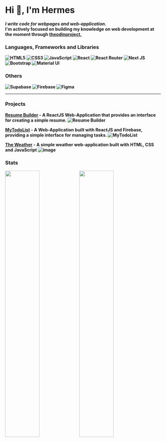 # Hi 👋, I'm Hermes

<i><b>I write code for webpages and web-application.<b/></i> <br />
I'm actively focused on building my knowledge on web development at the moment through [theodinproject.](https://www.theodinproject.com/)

### Languages, Frameworks and Libraries
![HTML5](https://img.shields.io/badge/HTML5-E34F26?style=for-the-badge&logo=html5&logoColor=white)
![CSS3](https://img.shields.io/badge/CSS3-1572B6?style=for-the-badge&logo=css3&logoColor=white)
![JavaScript](https://img.shields.io/badge/JavaScript-F7DF1E?style=for-the-badge&logo=javascript&logoColor=black)
![React](https://img.shields.io/badge/React-20232A?style=for-the-badge&logo=react&logoColor=61DAFB)
![React Router](https://img.shields.io/badge/React_Router-CA4245?style=for-the-badge&logo=react-router&logoColor=white)
![Next JS](https://img.shields.io/badge/Next-black?style=for-the-badge&logo=next.js&logoColor=white)
![Bootstrap](https://img.shields.io/badge/bootstrap-%23563D7C.svg?style=for-the-badge&logo=bootstrap&logoColor=white)
![Material UI](https://img.shields.io/badge/MUI-%230081CB.svg?style=for-the-badge&logo=mui&logoColor=white)

### Others
![Supabase](https://img.shields.io/badge/Supabase-3ECF8E?style=for-the-badge&logo=supabase&logoColor=white)
![Firebase](https://img.shields.io/badge/Firebase-039BE5?style=for-the-badge&logo=Firebase&logoColor=white)
![Figma](https://img.shields.io/badge/figma-%23F24E1E.svg?style=for-the-badge&logo=figma&logoColor=white)
<hr>

### Projects
[Resume Builder](https://truepadawan.github.io/Resume-Builder/) - A ReactJS Web-Application that provides an interface for creating a simple resume.
![Resume Builder](https://user-images.githubusercontent.com/71678062/194566375-698ccd34-add4-4120-a77f-696e1b34b0e4.png)

[MyTodoList](https://truepadawan.github.io/MyTodolist/) - A Web-Application built with ReactJS and Firebase, providing a simple interface for managing tasks.
![MyTodoList](https://user-images.githubusercontent.com/71678062/194568639-0957a29b-3e33-485d-8c19-b51d5228f794.png)

[The Weather](https://truepadawan.github.io/Weather-App/) - A simple weather web-application built with HTML, CSS and JavaScript
![image](https://user-images.githubusercontent.com/71678062/194570879-03ae4a28-3950-4305-8b37-3650e669230b.png)

### Stats
<img align="left" width="47%" src="https://github-readme-stats.vercel.app/api?username=TruePadawan&theme=tokyonight&show_icons=true" />

<img align="left" width="47%" src="https://github-readme-stats.vercel.app/api/top-langs/?username=TruePadawan&layout=compact" />
